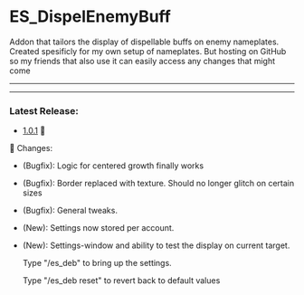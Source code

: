 # ES_DispelEnemyBuff

Addon that tailors the display of dispellable buffs on enemy nameplates.
Created spesificly for my own setup of nameplates. But hosting on GitHub so my friends that also use it can easily access any changes that might come

---
---
### Latest Release:

- [1.0.1](/../../releases/latest) :file_folder:

:memo: Changes:
- (Bugfix): Logic for centered growth finally works
- (Bugfix): Border replaced with texture. Should no longer glitch on certain sizes
- (Bugfix): General tweaks.
- (New): Settings now stored per account.
- (New): Settings-window and ability to test the display on current target.

  Type "/es_deb" to bring up the settings.
  
  Type "/es_deb reset" to revert back to default values
